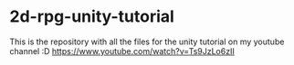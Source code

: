 # 2d-rpg-unity-tutorial

This is the repository with all the files for the unity tutorial on my youtube channel :D 
https://www.youtube.com/watch?v=Ts9JzLo6zII
